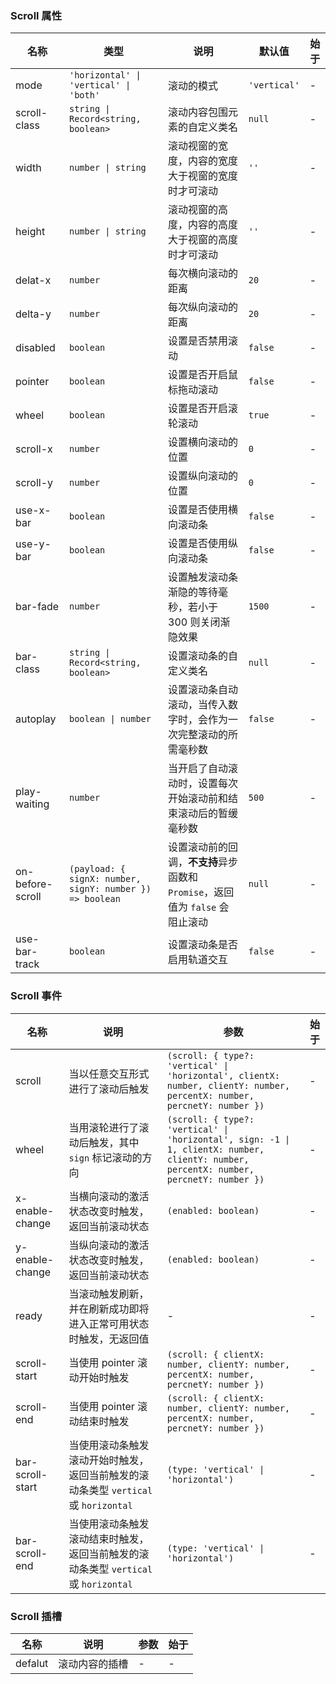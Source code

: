 ### Scroll 属性

| 名称          | 类型              | 说明                                                                  | 默认值     | 始于 |
| ------------- | ----------------- | --------------------------------------------------------------------- | ---------- | --- |
| mode          | `'horizontal' \| 'vertical' \| 'both'`            | 滚动的模式 | `'vertical'` | - |
| scroll-class  | `string \| Record<string, boolean>`  | 滚动内容包围元素的自定义类名                                          | `null`       | - |
| width         | `number \| string`  | 滚动视窗的宽度，内容的宽度大于视窗的宽度时才可滚动                    | `''`         | - |
| height        | `number \| string`  | 滚动视窗的高度，内容的高度大于视窗的高度时才可滚动                    | `''`         | - |
| delat-x       | `number`            | 每次横向滚动的距离                                                    | `20`         | - |
| delta-y       | `number`            | 每次纵向滚动的距离                                                    | `20`         | - |
| disabled      | `boolean`           | 设置是否禁用滚动                                                      | `false`      | - |
| pointer       | `boolean`           | 设置是否开启鼠标拖动滚动                                              | `false`      | - |
| wheel         | `boolean`           | 设置是否开启滚轮滚动                                                  | `true`       | - |
| scroll-x      | `number`            | 设置横向滚动的位置                                                    | `0`          | - |
| scroll-y      | `number`            | 设置纵向滚动的位置                                                    | `0`          | - |
| use-x-bar     | `boolean`           | 设置是否使用横向滚动条                                                | `false`      | - |
| use-y-bar     | `boolean`           | 设置是否使用纵向滚动条                                                | `false`      | - |
| bar-fade      | `number`            | 设置触发滚动条渐隐的等待毫秒，若小于 300 则关闭渐隐效果               | `1500`       | - |
| bar-class     | `string \| Record<string, boolean>`  | 设置滚动条的自定义类名                                                | `null`       | - |
| autoplay      | `boolean \| number` | 设置滚动条自动滚动，当传入数字时，会作为一次完整滚动的所需毫秒数      | `false`      | - |
| play-waiting  | `number`            | 当开启了自动滚动时，设置每次开始滚动前和结束滚动后的暂缓毫秒数        | `500`        | - |
| on-before-scroll | `(payload: { signX: number, signY: number }) => boolean`          | 设置滚动前的回调，**不支持**异步函数和 `Promise`，返回值为 ``false`` 会阻止滚动 | `null`       | - |
| use-bar-track | `boolean`           | 设置滚动条是否启用轨道交互                                            | `false`      | - |

### Scroll 事件

| 名称                | 说明                                                                                                                       | 参数         | 始于 |
| ------------------- | -------------------------------------------------------------------------------------------------------------------------- | ------------ | --- |
| scroll           | 当以任意交互形式进行了滚动后触发                           | `(scroll: { type?: 'vertical' \| 'horizontal', clientX: number, clientY: number, percentX: number, percnetY: number })` | - |
| wheel            | 当用滚轮进行了滚动后触发，其中 `sign` 标记滚动的方向 | `(scroll: { type?: 'vertical' \| 'horizontal', sign: -1 \| 1, clientX: number, clientY: number, percentX: number, percnetY: number })` | - |
| x-enable-change  | 当横向滚动的激活状态改变时触发，返回当前滚动状态                                                                           | `(enabled: boolean)`      | - |
| y-enable-change  | 当纵向滚动的激活状态改变时触发，返回当前滚动状态                                                                           | `(enabled: boolean)`      | - |
| ready            | 当滚动触发刷新，并在刷新成功即将进入正常可用状态时触发，无返回值                                                           | -            | - |
| scroll-start     | 当使用 pointer 滚动开始时触发                                    | `(scroll: { clientX: number, clientY: number, percentX: number, percnetY: number })` | - |
| scroll-end       | 当使用 pointer 滚动结束时触发                                    | `(scroll: { clientX: number, clientY: number, percentX: number, percnetY: number })` | - |
| bar-scroll-start | 当使用滚动条触发滚动开始时触发，返回当前触发的滚动条类型 `vertical` 或 `horizontal`                                        | `(type: 'vertical' \| 'horizontal')`         | - |
| bar-scroll-end   | 当使用滚动条触发滚动结束时触发，返回当前触发的滚动条类型 `vertical` 或 `horizontal`                                        | `(type: 'vertical' \| 'horizontal')`         | - |

### Scroll 插槽

| 名称    | 说明           | 参数 | 始于 |
| ------- | -------------- | --- | --- |
| defalut | 滚动内容的插槽 | - | - |
